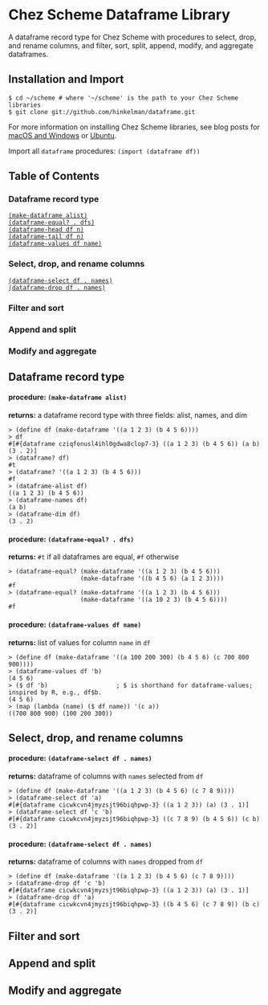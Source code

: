 # Chez Scheme Dataframe Library

A dataframe record type for Chez Scheme with procedures to select, drop, and rename columns, and filter, sort, split, append, modify, and aggregate dataframes. 

## Installation and Import

```
$ cd ~/scheme # where '~/scheme' is the path to your Chez Scheme libraries
$ git clone git://github.com/hinkelman/dataframe.git
```

For more information on installing Chez Scheme libraries, see blog posts for [macOS and Windows](https://www.travishinkelman.com/posts/getting-started-with-chez-scheme-and-emacs/) or [Ubuntu](https://www.travishinkelman.com/posts/getting-started-with-chez-scheme-and-emacs-ubuntu/).

Import all `dataframe` procedures: `(import (dataframe df))`

## Table of Contents  

### Dataframe record type  

[`(make-dataframe alist)`](#procedure-make-dataframe-alist)  
[`(dataframe-equal? . dfs)`](#procedure-dataframe-equal-dfs)  
[`(dataframe-head df n)`](#procedure-dataframe-head-df-n)  
[`(dataframe-tail df n)`](#procedure-dataframe-tail-df-n)  
[`(dataframe-values df name)`](#procedure-dataframe-values-df-name)  

### Select, drop, and rename columns  

[`(dataframe-select df . names)`](#procedure-dataframe-select-df-names)  
[`(dataframe-drop df . names)`](#procedure-dataframe-drop-df-names)  

### Filter and sort  

### Append and split  

### Modify and aggregate  

## Dataframe record type  

#### procedure: `(make-dataframe alist)`
**returns:** a dataframe record type with three fields: alist, names, and dim  

```
> (define df (make-dataframe '((a 1 2 3) (b 4 5 6))))
> df
#[#{dataframe cziqfonusl4ihl0gdwa8clop7-3} ((a 1 2 3) (b 4 5 6)) (a b) (3 . 2)]
> (dataframe? df)
#t
> (dataframe? '((a 1 2 3) (b 4 5 6)))
#f
> (dataframe-alist df)
((a 1 2 3) (b 4 5 6))
> (dataframe-names df)
(a b)
> (dataframe-dim df)
(3 . 2)
```

#### procedure: `(dataframe-equal? . dfs)`
**returns:** `#t` if all dataframes are equal, `#f` otherwise  

```
> (dataframe-equal? (make-dataframe '((a 1 2 3) (b 4 5 6)))
                    (make-dataframe '((b 4 5 6) (a 1 2 3))))
#f
> (dataframe-equal? (make-dataframe '((a 1 2 3) (b 4 5 6)))
                    (make-dataframe '((a 10 2 3) (b 4 5 6))))
#f
```

#### procedure: `(dataframe-values df name)`
**returns:** list of values for column `name` in `df`  

```
> (define df (make-dataframe '((a 100 200 300) (b 4 5 6) (c 700 800 900))))
> (dataframe-values df 'b)
(4 5 6)
> ($ df 'b)                   ; $ is shorthand for dataframe-values; inspired by R, e.g., df$b.
(4 5 6)
> (map (lambda (name) ($ df name)) '(c a))
((700 800 900) (100 200 300))
```

## Select, drop, and rename columns  

#### procedure: `(dataframe-select df . names)`
**returns:** dataframe of columns with `names` selected from `df`   

```
> (define df (make-dataframe '((a 1 2 3) (b 4 5 6) (c 7 8 9))))
> (dataframe-select df 'a)
#[#{dataframe cicwkcvn4jmyzsjt96biqhpwp-3} ((a 1 2 3)) (a) (3 . 1)]
> (dataframe-select df 'c 'b)
#[#{dataframe cicwkcvn4jmyzsjt96biqhpwp-3} ((c 7 8 9) (b 4 5 6)) (c b) (3 . 2)]
```

#### procedure: `(dataframe-select df . names)`
**returns:** dataframe of columns with `names` dropped from `df`   

```
> (define df (make-dataframe '((a 1 2 3) (b 4 5 6) (c 7 8 9))))
> (dataframe-drop df 'c 'b)
#[#{dataframe cicwkcvn4jmyzsjt96biqhpwp-3} ((a 1 2 3)) (a) (3 . 1)]
> (dataframe-drop df 'a)
#[#{dataframe cicwkcvn4jmyzsjt96biqhpwp-3} ((b 4 5 6) (c 7 8 9)) (b c) (3 . 2)]
```

## Filter and sort  

## Append and split  

## Modify and aggregate  
